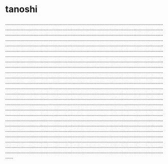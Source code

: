 # tanoshi
..................................................................................................................................................................................................................................................................................................................................................................................................................................................................................................................................................................................................................................................................................................................................................................................................................................................................................................................................................................................................................................................................................................................................................................................................................................................................................................................................................................................................................................................................................................................................................................................................................................................................................................................................................................................................................................................................................................................................................................................................................................................................................................................................................................................................................................................................................................................................................................................................................................................................................................................................................................................................................................................................................................................................................................................................................................................................................................................................................................................................................................................................................................................................................................................................................................